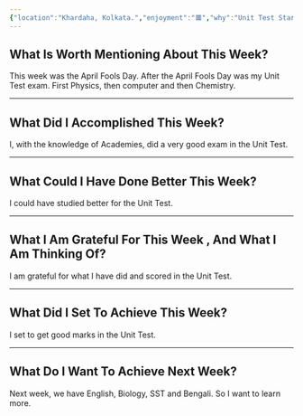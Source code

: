 ```yaml
---
{"location":"Khardaha, Kolkata.","enjoyment":"🟥","why":"Unit Test Started.","date":"2025-04-17","dg-publish":true,"dg-home":null,"tags":["weeklyreviews"],"aliases":null,"permalink":"/notes/07-journals-calender/weekly-notes/2025-w14/","dgPassFrontmatter":true,"updated":"2025-04-17T22:21:29.244+05:30"}
---
```



## What Is Worth Mentioning About This Week?

This week was the April Fools Day. After the April Fools Day was my Unit Test exam. First Physics, then computer and then Chemistry.

---

## What Did I Accomplished This Week?

I, with the knowledge of Academies, did a very good exam in the Unit Test.

---

## What Could I Have Done Better This Week?

I could have studied better for the Unit Test.

---

## What I Am Grateful For This Week , And What I Am Thinking Of?

I am grateful for what I have did and scored in the Unit Test.

---

## What Did I Set To Achieve This Week?

I set to get good marks in the Unit Test.

---

## What Do I Want To Achieve Next Week?

Next week, we have English, Biology, SST and Bengali. So I want to learn more.